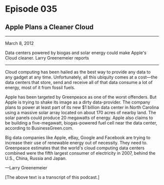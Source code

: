 # Episode 035

## Apple Plans a Cleaner Cloud

---

March 8, 2012

Data centers powered by biogas and solar energy could make Apple's Cloud cleaner. Larry Greenemeier reports

---

Cloud computing has been hailed as the best way to provide any data to any gadget at any time. Unfortunately, all this ubiquity comes at a cost—the data centers that store, send and receive all of that data consume a lot of energy, most of it from fossil fuels.

Apple has been targeted by Greenpeace as one of the worst offenders. But Apple is trying to shake its image as a dirty data-provider. The company plans to power at least part of its new $1 billion data center in North Carolina using a massive solar array located on about 170 acres of nearby land. The solar panels could produce 20 megawatts of energy. Apple also claims to be building a five-megawatt, biogas-powered fuel cell near the data center, according to BusinessGreen.com.

Big data companies like Apple, eBay, Google and Facebook are trying to increase their use of renewable energy out of necessity. They need to. Greenpeace estimates that the world's cloud computing data centers combined were the fifth largest consumer of electricity in 2007, behind the U.S., China, Russia and Japan.

—Larry Greenemeier

[The above text is a transcript of this podcast.]

